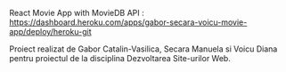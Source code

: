 React Movie App with MovieDB API : https://dashboard.heroku.com/apps/gabor-secara-voicu-movie-app/deploy/heroku-git 

Proiect realizat de Gabor Catalin-Vasilica, Secara Manuela si Voicu Diana pentru proiectul de la disciplina Dezvoltarea Site-urilor Web.
